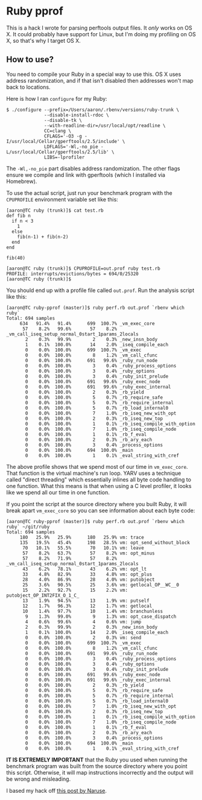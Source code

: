 # Ruby pprof

This is a hack I wrote for parsing perftools output files. It *only* works on OS X.
It could probably have support for Linux, but I'm doing my profiling on OS X, so
that's why I target OS X.

## How to use?

You need to compile your Ruby in a special way to use this.  OS X uses address
randomization, and if that isn't disabled then addresses won't map back to
locations.

Here is how I ran `configure` for my Ruby:

```
$ ./configure --prefix=/Users/aaron/.rbenv/versions/ruby-trunk \
              --disable-install-rdoc \
              --disable-tk \
              --with-readline-dir=/usr/local/opt/readline \
              CC=clang \
              CFLAGS='-O3 -g -I/usr/local/Cellar/gperftools/2.5/include' \
              LDFLAGS='-Wl,-no_pie -L/usr/local/Cellar/gperftools/2.5/lib' \
              LIBS=-lprofiler
```

The `-Wl,-no_pie` part disables address randomization.  The other flags ensure
we compile and link with gperftools (which I installed via Homebrew).

To use the actual script, just run your benchmark program with the `CPUPROFILE`
environment variable set like this:

```
[aaron@TC ruby (trunk)]$ cat test.rb
def fib n
  if n < 3
    1
  else
    fib(n-1) + fib(n-2)
  end
end

fib(40)

[aaron@TC ruby (trunk)]$ CPUPROFILE=out.prof ruby test.rb
PROFILE: interrupts/evictions/bytes = 694/0/25320
[aaron@TC ruby (trunk)]$
```

You should end up with a profile file called `out.prof`.  Run the analysis script
like this:

```
[aaron@TC ruby-pprof (master)]$ ruby perf.rb out.prof `rbenv which ruby`
Total: 694 samples
     634   91.4%   91.4%      699  100.7% _vm_exec_core
      57    8.2%   99.6%       57    8.2% _vm_call_iseq_setup_normal_0start_1params_2locals
       2    0.3%   99.9%        2    0.3% _new_insn_body
       1    0.1%  100.0%       14    2.0% _iseq_compile_each
       0    0.0%  100.0%      699  100.7% _vm_exec
       0    0.0%  100.0%        8    1.2% _vm_call_cfunc
       0    0.0%  100.0%      691   99.6% _ruby_run_node
       0    0.0%  100.0%        3    0.4% _ruby_process_options
       0    0.0%  100.0%        3    0.4% _ruby_options
       0    0.0%  100.0%        3    0.4% _ruby_init_prelude
       0    0.0%  100.0%      691   99.6% _ruby_exec_node
       0    0.0%  100.0%      691   99.6% _ruby_exec_internal
       0    0.0%  100.0%        2    0.3% _rb_yield
       0    0.0%  100.0%        5    0.7% _rb_require_safe
       0    0.0%  100.0%        5    0.7% _rb_require_internal
       0    0.0%  100.0%        5    0.7% _rb_load_internal0
       0    0.0%  100.0%        7    1.0% _rb_iseq_new_with_opt
       0    0.0%  100.0%        2    0.3% _rb_iseq_new_top
       0    0.0%  100.0%        1    0.1% _rb_iseq_compile_with_option
       0    0.0%  100.0%        7    1.0% _rb_iseq_compile_node
       0    0.0%  100.0%        1    0.1% _rb_f_eval
       0    0.0%  100.0%        2    0.3% _rb_ary_each
       0    0.0%  100.0%        3    0.4% _process_options
       0    0.0%  100.0%      694  100.0% _main
       0    0.0%  100.0%        1    0.1% _eval_string_with_cref
```

The above profile shows that we spend most of our time in `vm_exec_core`.  That
function is the virtual machine's run loop.  YARV uses a technique called
"direct threading" which essentially inlines all byte code handling to one
function.   What this means is that when using a C level profiler, it looks like
we spend all our time in one function.

If you point the script at the source directory where you built Ruby, it will
break apart `vm_exec_core` so you can see information about each byte code:

```
[aaron@TC ruby-pprof (master)]$ ruby perf.rb out.prof `rbenv which ruby` ~/git/ruby
Total: 694 samples
     180   25.9%   25.9%      180   25.9% vm: trace
     135   19.5%   45.4%      198   28.5% vm: opt_send_without_block
      70   10.1%   55.5%       70   10.1% vm: leave
      57    8.2%   63.7%       57    8.2% vm: opt_minus
      57    8.2%   71.9%       57    8.2% _vm_call_iseq_setup_normal_0start_1params_2locals
      43    6.2%   78.1%       43    6.2% vm: opt_lt
      33    4.8%   82.9%       33    4.8% vm: opt_plus
      28    4.0%   86.9%       28    4.0% vm: putobject
      25    3.6%   90.5%       25    3.6% vm: getlocal_OP__WC__0
      15    2.2%   92.7%       15    2.2% vm: putobject_OP_INT2FIX_O_1_C_
      13    1.9%   94.5%       13    1.9% vm: putself
      12    1.7%   96.3%       12    1.7% vm: getlocal
      10    1.4%   97.7%       10    1.4% vm: branchunless
       9    1.3%   99.0%        9    1.3% vm: opt_case_dispatch
       4    0.6%   99.6%        4    0.6% vm: jump
       2    0.3%   99.9%        2    0.3% _new_insn_body
       1    0.1%  100.0%       14    2.0% _iseq_compile_each
       0    0.0%  100.0%        2    0.3% vm: send
       0    0.0%  100.0%      699  100.7% _vm_exec
       0    0.0%  100.0%        8    1.2% _vm_call_cfunc
       0    0.0%  100.0%      691   99.6% _ruby_run_node
       0    0.0%  100.0%        3    0.4% _ruby_process_options
       0    0.0%  100.0%        3    0.4% _ruby_options
       0    0.0%  100.0%        3    0.4% _ruby_init_prelude
       0    0.0%  100.0%      691   99.6% _ruby_exec_node
       0    0.0%  100.0%      691   99.6% _ruby_exec_internal
       0    0.0%  100.0%        2    0.3% _rb_yield
       0    0.0%  100.0%        5    0.7% _rb_require_safe
       0    0.0%  100.0%        5    0.7% _rb_require_internal
       0    0.0%  100.0%        5    0.7% _rb_load_internal0
       0    0.0%  100.0%        7    1.0% _rb_iseq_new_with_opt
       0    0.0%  100.0%        2    0.3% _rb_iseq_new_top
       0    0.0%  100.0%        1    0.1% _rb_iseq_compile_with_option
       0    0.0%  100.0%        7    1.0% _rb_iseq_compile_node
       0    0.0%  100.0%        1    0.1% _rb_f_eval
       0    0.0%  100.0%        2    0.3% _rb_ary_each
       0    0.0%  100.0%        3    0.4% _process_options
       0    0.0%  100.0%      694  100.0% _main
       0    0.0%  100.0%        1    0.1% _eval_string_with_cref
```

**IT IS EXTREMELY IMPORTANT** that the Ruby you used when running the benchmark
program was built from the source directory where you point this script.
Otherwise, it will map instructions incorrectly and the output will be wrong and
misleading.

I based my hack off [this post by Naruse](http://naruse.hateblo.jp/entry/2016/05/31/130315).
